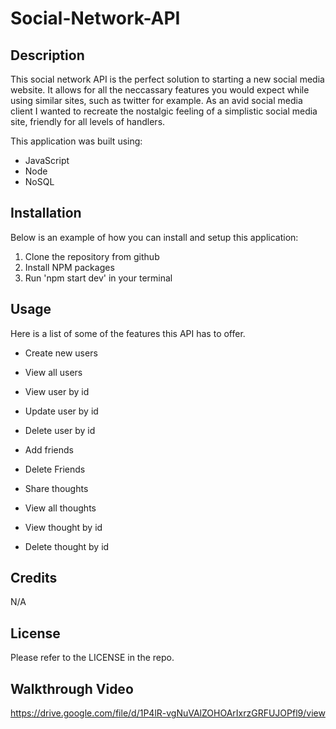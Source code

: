 # Social-Network-API

## Description

This social network API is the perfect solution to starting a new social media website. It allows for all the neccassary features you would expect while using similar sites, such as twitter for example. As an avid social media client I wanted to recreate the nostalgic feeling of a simplistic social media site, friendly for all levels of handlers.

This application was built using:

- JavaScript
- Node
- NoSQL

## Installation

Below is an example of how you can install and setup this application:

1. Clone the repository from github
2. Install NPM packages
3. Run 'npm start dev' in your terminal

## Usage

Here is a list of some of the features this API has to offer.

- Create new users
- View all users
- View user by id
- Update user by id
- Delete user by id

- Add friends
- Delete Friends

- Share thoughts
- View all thoughts
- View thought by id
- Delete thought by id

## Credits

N/A

## License

Please refer to the LICENSE in the repo.

## Walkthrough Video

https://drive.google.com/file/d/1P4lR-vgNuVAlZOHOArIxrzGRFUJOPfl9/view
